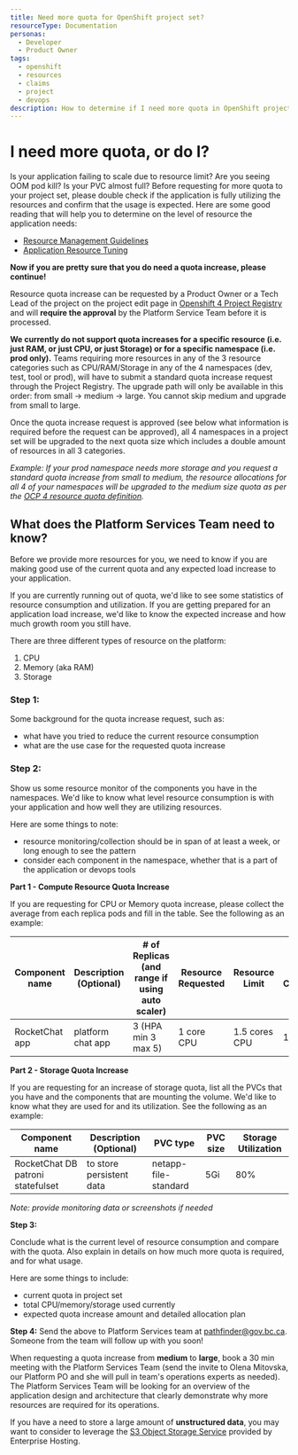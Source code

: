 ```yaml
---
title: Need more quota for OpenShift project set?
resourceType: Documentation
personas: 
  - Developer
  - Product Owner
tags:
  - openshift
  - resources
  - claims
  - project
  - devops
description: How to determine if I need more quota in OpenShift project set and request for it
---
```


# I need more quota, or do I?

Is your application failing to scale due to resource limit? Are you seeing OOM pod kill? Is your PVC almost full? Before requesting for more quota to your project set, please double check if the application is fully utilizing the resources and confirm that the usage is expected. Here are some good reading that will help you to determine on the level of resource the application needs:
- [Resource Management Guidelines](https://github.com/BCDevOps/developer-experience/blob/master/docs/ResourceManagementGuidelines.md)
- [Application Resource Tuning](https://github.com/BCDevOps/developer-experience/blob/master/docs/resource-tuning-recommendations.md)

**Now if you are pretty sure that you do need a quota increase, please continue!**

Resource quota increase can be requested by a Product Owner or a Tech Lead of the project on the project edit page in [Openshift 4 Project Registry](https://registry.developer.gov.bc.ca/public-landing) and will **require the approval** by the Platform Service Team before it is processed.  

**We currently do not support quota increases for a specific resource (i.e. just RAM, or just CPU, or just Storage) or for a specific namespace (i.e. prod only).**  Teams requiring more resources in any of the 3 resource categories such as CPU/RAM/Storage in any of the 4 namespaces (dev, test, tool or prod), will have to submit a standard quota increase request through the Project Registry.  The upgrade path will only be available in this order: from small -> medium -> large. You cannot skip medium and upgrade from small to large.

Once the quota increase request is approved (see below what information is required before the request can be approved), all 4 namespaces in a project set will be upgraded to the next quota size which includes a double amount of resources in all 3 categories.

*Example: If your prod namespace needs more storage and you request a standard quota increase from small to medium, the resource allocations for all 4 of your namespaces will be upgraded to the medium size quota as per the [OCP 4 resource quota definition](https://developer.gov.bc.ca/Project-Resource-Quotas-in-BC-Gov's-PaaS-(Openshift-4-Platform)).*

## What does the Platform Services Team need to know?

Before we provide more resources for you, we need to know if you are making good use of the current quota and any expected load increase to your application.

If you are currently running out of quota, we'd like to see some statistics of resource consumption and utilization. If you are getting prepared for an application load increase, we'd like to know the expected increase and how much growth room you still have.

There are three different types of resource on the platform:
1. CPU
2. Memory (aka RAM)
3. Storage

### Step 1:

Some background for the quota increase request, such as:
- what have you tried to reduce the current resource consumption
- what are the use case for the requested quota increase

### Step 2:

Show us some resource monitor of the components you have in the namespaces. We'd like to know what level resource consumption is with your application and how well they are utilizing resources.

Here are some things to note:
- resource monitoring/collection should be in span of at least a week, or long enough to see the pattern
- consider each component in the namespace, whether that is a part of the application or devops tools


**Part 1 - Compute Resource Quota Increase**

If you are requesting for CPU or Memory quota increase, please collect the average from each replica pods and fill in the table. See the following as an example:

| Component name | Description (Optional) | # of Replicas (and range if using auto scaler) | Resource Requested | Resource Limit | Average Consumption | Spikes |
|----------------|------------------------|------------------------------------------------|--------------------|----------------|---------------------|--------|
| RocketChat app | platform chat app | 3 (HPA min 3 max 5) | 1 core CPU | 1.5 cores CPU | 1 core | 1.4 cores |


**Part 2 - Storage Quota Increase**

If you are requesting for an increase of storage quota, list all the PVCs that you have and the components that are mounting the volume. We'd like to know what they are used for and its utilization. See the following as an example:

| Component name | Description (Optional) | PVC type | PVC size | Storage Utilization |
|----------------|------------------------|----------|----------|---------------------|
| RocketChat DB patroni statefulset | to store persistent data | netapp-file-standard | 5Gi | 80% |

*Note: provide monitoring data or screenshots if needed*


**Step 3:**

Conclude what is the current level of resource consumption and compare with the quota. Also explain in details on how much more quota is required, and for what usage.

Here are some things to include:
- current quota in project set
- total CPU/memory/storage used currently
- expected quota increase amount and detailed allocation plan


**Step 4:**
Send the above to Platform Services team at pathfinder@gov.bc.ca. Someone from the team will follow up with you soon!

When requesting a quota increase from **medium** to **large**, book a 30 min meeting with the Platform Services Team (send the invite to Olena Mitovska, our Platform PO and she will pull in team's operations experts as needed). The Platform Services Team will be looking for an overview of the application design and architecture that clearly demonstrate why more resources are required for its operations.

If you have a need to store a large amount of **unstructured data**, you may want to consider to leverage the [S3 Object Storage Service](https://github.com/BCDevOps/OpenShift4-Migration/issues/59) provided by Enterprise Hosting.

